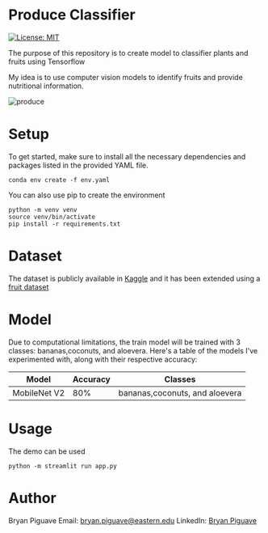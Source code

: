 # Produce Classifier
[![License: MIT](https://img.shields.io/badge/License-MIT-yellow.svg)](https://opensource.org/licenses/MIT)

The purpose of this repository 
is to create model to classifier plants and fruits using Tensorflow

My idea is to use computer vision models to identify fruits and provide nutritional information.

![produce](https://c1.wallpaperflare.com/preview/561/447/715/produce-fruits-vegetables-farmer-s-market.jpg)

# Setup

To get started, make sure to install all the necessary dependencies and packages listed in the provided YAML file.


```
conda env create -f env.yaml

```


You can also use pip to create the environment
```
python -m venv venv 
source venv/bin/activate
pip install -r requirements.txt
```


# Dataset

The dataset is publicly available in [Kaggle](https://www.kaggle.com/datasets/yudhaislamisulistya/plants-type-datasets)
and it has been extended using a [fruit dataset](https://www.kaggle.com/datasets/moltean/fruits)


# Model 
Due to computational limitations, the train model will be trained with 3 classes: bananas,coconuts, and aloevera.
Here's a table of the models I've experimented with, along with their respective accuracy:

| Model  | Accuracy |  Classes |
| ------------- | ------------- |  ------------- |
| MobileNet V2  | 80%  | bananas,coconuts, and aloevera |


# Usage 

The demo can be used 
```
python -m streamlit run app.py
```

# Author 
Bryan Piguave
Email: bryan.piguave@eastern.edu
LinkedIn: [Bryan Piguave](https://www.linkedin.com/in/bryan-piguave-llano/)
